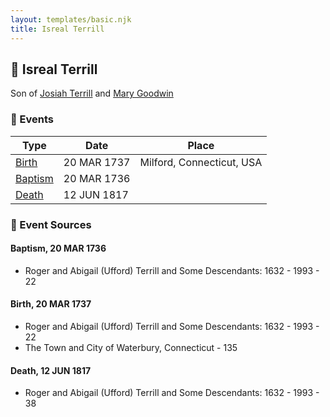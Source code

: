 ```yaml
---
layout: templates/basic.njk
title: Isreal Terrill
---
```

## 🔵 Isreal Terrill

Son of [Josiah Terrill](/people/8/80183041) and [Mary Goodwin](/people/4/49404198)

### 📆 Events

Type | Date | Place
------ | ------ | ------
[Birth](#event-6682567a-528b-4023-9fd2-48a04e8a7133) | 20 MAR 1737 | Milford, Connecticut, USA
[Baptism](#event-f132be4e-3c00-49e0-9a17-00a48a03e419) | 20 MAR 1736 |
[Death](#event-e9cf803b-0cc7-4bb3-a491-f5782457d8c2) | 12 JUN 1817 |

### 📰 Event Sources

#### <a id="event-f132be4e-3c00-49e0-9a17-00a48a03e419"></a> Baptism, 20 MAR 1736
* Roger and Abigail (Ufford) Terrill and Some Descendants: 1632 - 1993  - 22

#### <a id="event-6682567a-528b-4023-9fd2-48a04e8a7133"></a> Birth, 20 MAR 1737
* Roger and Abigail (Ufford) Terrill and Some Descendants: 1632 - 1993  - 22
* The Town and City of Waterbury, Connecticut  - 135

#### <a id="event-e9cf803b-0cc7-4bb3-a491-f5782457d8c2"></a> Death, 12 JUN 1817
* Roger and Abigail (Ufford) Terrill and Some Descendants: 1632 - 1993  - 38